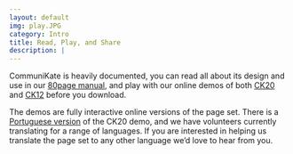 ```yaml
---
layout: default
img: play.JPG
category: Intro
title: Read, Play, and Share
description: |
---
```

CommuniKate is heavily documented, you can read all about its design and use in our [80page manual](https://github.com/joereddington/CommuniKate/blob/master/CommuniKateManualLaunch.docx?raw=true), and play with our online demos of both [CK20](http://test.equalitytime.co.uk/azulejoe/releases/v1/ck20/en/) and [CK12](http://test.equalitytime.co.uk/azulejoe/releases/v2/ck12/en/) before you download.  

The demos are fully interactive online versions of the page set. There is a [Portuguese version](http://test.equalitytime.co.uk/azulejoe/releases/v1/ck20/por/) of the CK20 demo, and we have volunteers currently translating for a range of languages. If you are interested in helping us translate the page set to any other language we’d love to hear from you.
